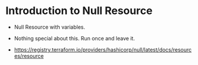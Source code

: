 # Introduction to Null Resource

- Null Resource with variables.

- Nothing special about this. Run once and leave it.

- https://registry.terraform.io/providers/hashicorp/null/latest/docs/resources/resource